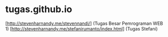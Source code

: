# tugas.github.io
[http://stevenharnandy.me/stevennandi/] (Tugas Besar Pemrograman WEB 1)
[http://stevenharnandy.me/stefanirumanto/index.html] (Tugas Stefani)
